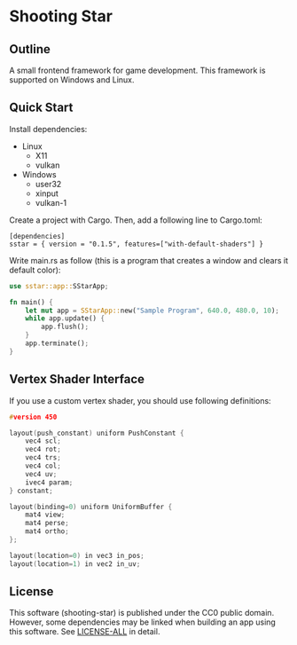# Shooting Star

## Outline

A small frontend framework for game development. This framework is supported on Windows and Linux.

## Quick Start

Install dependencies:

* Linux
  * X11
  * vulkan
* Windows
  * user32
  * xinput
  * vulkan-1

Create a project with Cargo. Then, add a following line to Cargo.toml:

```
[dependencies]
sstar = { version = "0.1.5", features=["with-default-shaders"] }
```

Write main.rs as follow (this is a program that creates a window and clears it default color):

```rust
use sstar::app::SStarApp;

fn main() {
    let mut app = SStarApp::new("Sample Program", 640.0, 480.0, 10);
    while app.update() {
        app.flush();
    }
    app.terminate();
}
```

## Vertex Shader Interface

If you use a custom vertex shader, you should use following definitions:

```c
#version 450

layout(push_constant) uniform PushConstant {
    vec4 scl;
    vec4 rot;
    vec4 trs;
    vec4 col;
    vec4 uv;
    ivec4 param;
} constant;

layout(binding=0) uniform UniformBuffer {
    mat4 view;
    mat4 perse;
    mat4 ortho;
};

layout(location=0) in vec3 in_pos;
layout(location=1) in vec2 in_uv;
```

## License

This software (shooting-star) is published under the CC0 public domain.
However, some dependencies may be linked when building an app using this software.
See [LICENSE-ALL](./LICENSE-ALL) in detail.
